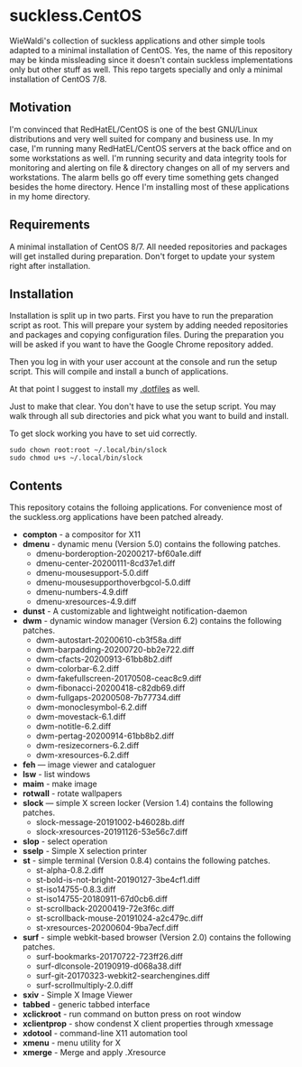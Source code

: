 # suckless.CentOS
WieWaldi's collection of suckless applications and other simple tools adapted to
a minimal installation of CentOS. Yes, the name of this repository may be kinda
missleading since it doesn't contain suckless implementations only but other
stuff as well. This repo targets specially and only a minimal installation of
CentOS 7/8.

## Motivation
I'm convinced that RedHatEL/CentOS is one of the best GNU/Linux distributions
and very well suited for company and business use. In my case, I'm running many
RedHatEL/CentOS servers at the back office and on some workstations as well.
I'm running security and data integrity tools for monitoring and alerting on
file & directory changes on all of my servers and workstations. The alarm bells
go off every time something gets changed besides the home directory. Hence I'm
installing most of these applications in my home directory.

## Requirements
A minimal installation of CentOS 8/7. All needed repositories and packages will
get installed during preparation. Don't forget to update your system right after
installation.

## Installation
Installation is split up in two parts. First you have to run the preparation
script as root. This will prepare your system by adding needed repositories and
packages and copying configuration files. During the preparation you will be
asked if you want to have the Google Chrome repository added.

Then you log in with your user account at the console and run the setup script.
This will compile and install a bunch of applications. 

At that point I suggest to install my [.dotfiles](https://github.com/WieWaldi/.dotfiles)
as well.

Just to make that clear. You don't have to use the setup script. You may walk
through all sub directories and pick what you want to build and install.

To get slock working you have to set uid correctly.
```
sudo chown root:root ~/.local/bin/slock
sudo chmod u+s ~/.local/bin/slock
```

## Contents
This repository cotains the folloing applications. For convenience most of the
suckless.org applications have been patched already.
- **compton** - a compositor for X11
- **dmenu** - dynamic menu (Version 5.0) contains the following patches.
  - dmenu-borderoption-20200217-bf60a1e.diff
  - dmenu-center-20200111-8cd37e1.diff
  - dmenu-mousesupport-5.0.diff
  - dmenu-mousesupporthoverbgcol-5.0.diff
  - dmenu-numbers-4.9.diff
  - dmenu-xresources-4.9.diff
- **dunst** - A customizable and lightweight notification-daemon
- **dwm** - dynamic window manager (Version 6.2) contains the following patches.
  - dwm-autostart-20200610-cb3f58a.diff
  - dwm-barpadding-20200720-bb2e722.diff
  - dwm-cfacts-20200913-61bb8b2.diff
  - dwm-colorbar-6.2.diff
  - dwm-fakefullscreen-20170508-ceac8c9.diff
  - dwm-fibonacci-20200418-c82db69.diff
  - dwm-fullgaps-20200508-7b77734.diff
  - dwm-monoclesymbol-6.2.diff
  - dwm-movestack-6.1.diff
  - dwm-notitle-6.2.diff
  - dwm-pertag-20200914-61bb8b2.diff
  - dwm-resizecorners-6.2.diff
  - dwm-xresources-6.2.diff
- **feh** — image viewer and cataloguer
- **lsw** - list windows
- **maim** - make image
- **rotwall** - rotate wallpapers
- **slock** — simple X screen locker (Version 1.4) contains the following patches.
  - slock-message-20191002-b46028b.diff
  - slock-xresources-20191126-53e56c7.diff
- **slop** - select operation
- **sselp** - Simple X selection printer
- **st** - simple terminal (Version 0.8.4) contains the following patches.
  - st-alpha-0.8.2.diff
  - st-bold-is-not-bright-20190127-3be4cf1.diff
  - st-iso14755-0.8.3.diff
  - st-iso14755-20180911-67d0cb6.diff
  - st-scrollback-20200419-72e3f6c.diff
  - st-scrollback-mouse-20191024-a2c479c.diff
  - st-xresources-20200604-9ba7ecf.diff
- **surf** - simple webkit-based browser (Version 2.0) contains the following patches.
  - surf-bookmarks-20170722-723ff26.diff
  - surf-dlconsole-20190919-d068a38.diff
  - surf-git-20170323-webkit2-searchengines.diff
  - surf-scrollmultiply-2.0.diff
- **sxiv** - Simple X Image Viewer
- **tabbed** - generic tabbed interface
- **xclickroot** - run command on button press on root window
- **xclientprop** - show condenst X client properties through xmessage
- **xdotool** - command-line X11 automation tool
- **xmenu** - menu utility for X
- **xmerge** - Merge and apply .Xresource

